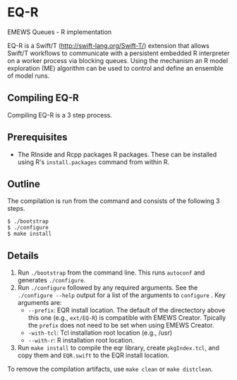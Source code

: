 # EQ-R
EMEWS Queues - R implementation

EQ-R is a Swift/T (http://swift-lang.org/Swift-T/) extension that
allows Swift/T workflows to communicate with a persistent embedded R interpreter
on a worker process via blocking queues. Using the mechanism an R model
exploration (ME) algorithm can be used to control and define an ensemble
of model runs.

## Compiling EQ-R

Compiling EQ-R is a 3 step process.

Prerequisites
-------------
* The RInside and Rcpp packages R packages. These can be installed
using R's `install.packages` command from within R.

Outline
-------

The compilation is run from the command and consists of the following
3 steps.

```
$ ./bootstrap
$ ./configure
$ make install
```

Details
-------

1. Run ``./bootstrap`` from the command line. This runs ``autoconf`` and generates ``./configure``.
2. Run ``./configure`` followed by any required arguments.  See the ``./configure --help`` output for a list of the arguments to `configure` .  Key
arguments are:
    * `--prefix`: EQR install location. The default of the directectory above this one (e.g., `ext/EQ-R`)
is compatible with EMEWS Creator. Tpically the `prefix` does not need to be set when using EMEWS Creator.
    * `-with-tcl`: Tcl installation root location (e.g., /usr)
    * `--with-r`: R installation root location. 
3. Run ``make install`` to compile the eqr library, create `pkgIndex.tcl`, and copy them and `EQR.swift` 
to the EQR install location. 

To remove the compilation artifacts, use ``make clean`` or ``make distclean``.
